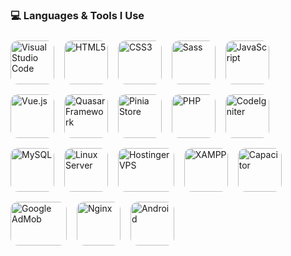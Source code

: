 <h3>💻 Languages & Tools I Use</h3>

<div align="left">
  <!-- VSCode -->
  <img src="https://cdn.jsdelivr.net/gh/devicons/devicon/icons/vscode/vscode-original.svg" width="70" height="70" style="border-radius:12px; margin:8px 12px 8px 0;" title="Visual Studio Code" />

  <!-- HTML5 -->
  <img src="https://cdn.jsdelivr.net/gh/devicons/devicon/icons/html5/html5-original.svg" width="70" height="70" style="border-radius:12px; margin:8px 12px 8px 0;" title="HTML5" />

  <!-- CSS3 -->
  <img src="https://cdn.jsdelivr.net/gh/devicons/devicon/icons/css3/css3-original.svg" width="70" height="70" style="border-radius:12px; margin:8px 12px 8px 0;" title="CSS3" />

  <!-- Sass -->
  <img src="https://cdn.jsdelivr.net/gh/devicons/devicon/icons/sass/sass-original.svg" width="70" height="70" style="border-radius:12px; margin:8px 12px 8px 0;" title="Sass" />

  <!-- JavaScript -->
  <img src="https://cdn.jsdelivr.net/gh/devicons/devicon/icons/javascript/javascript-original.svg" width="70" height="70" style="border-radius:12px; margin:8px 12px 8px 0;" title="JavaScript" />

  <!-- Vue.js -->
  <img src="https://cdn.jsdelivr.net/gh/devicons/devicon/icons/vuejs/vuejs-original.svg" width="70" height="70" style="border-radius:12px; margin:8px 12px 8px 0;" title="Vue.js" />

  <!-- Quasar Framework -->
  <img src="https://cdn.jsdelivr.net/gh/devicons/devicon/icons/vuejs/vuejs-original.svg" width="70" height="70" style="border-radius:12px; margin:8px 12px 8px 0;" title="Quasar Framework" />

  <!-- Pinia -->
  <img src="https://pinia.vuejs.org/logo.svg" width="70" height="70" style="border-radius:12px; margin:8px 12px 8px 0;" title="Pinia Store" />

  <!-- PHP -->
  <img src="https://cdn.jsdelivr.net/gh/devicons/devicon/icons/php/php-original.svg" width="70" height="70" style="border-radius:12px; margin:8px 12px 8px 0;" title="PHP" />

  <!-- CodeIgniter -->
  <img src="https://cdn.jsdelivr.net/gh/devicons/devicon/icons/codeigniter/codeigniter-plain.svg" width="70" height="70" style="border-radius:12px; margin:8px 12px 8px 0;" title="CodeIgniter" />

  <!-- MySQL -->
  <img src="https://cdn.jsdelivr.net/gh/devicons/devicon/icons/mysql/mysql-original.svg" width="70" height="70" style="border-radius:12px; margin:8px 12px 8px 0;" title="MySQL" />

  <!-- Linux -->
  <img src="https://cdn.jsdelivr.net/gh/devicons/devicon/icons/linux/linux-original.svg" width="70" height="70" style="border-radius:12px; margin:8px 12px 8px 0;" title="Linux Server" />

  <!-- Hostinger -->
  <img src="https://assets.hostinger.com/images/logo-h-dark.svg" width="90" height="70" style="border-radius:12px; margin:8px 12px 8px 0;" title="Hostinger VPS" />

  <!-- XAMPP -->
  <img src="https://upload.wikimedia.org/wikipedia/commons/7/7e/XAMPP_logo.svg" width="70" height="70" style="border-radius:12px; margin:8px 12px 8px 0;" title="XAMPP" />

  <!-- Capacitor -->
  <img src="https://capacitorjs.com/assets/img/logos/capacitor-icon.svg" width="70" height="70" style="border-radius:12px; margin:8px 12px 8px 0;" title="Capacitor" />

  <!-- Google AdMob -->
  <img src="https://upload.wikimedia.org/wikipedia/commons/f/f7/Google_AdMob_logo.svg" width="90" height="70" style="border-radius:12px; margin:8px 12px 8px 0;" title="Google AdMob" />

  <!-- Nginx -->
  <img src="https://cdn.jsdelivr.net/gh/devicons/devicon/icons/nginx/nginx-original.svg" width="70" height="70" style="border-radius:12px; margin:8px 12px 8px 0;" title="Nginx" />

  <!-- Android -->
  <img src="https://upload.wikimedia.org/wikipedia/commons/d/d7/Android_robot.svg" width="70" height="70" style="border-radius:12px; margin:8px 12px 8px 0;" title="Android" />
</div>
